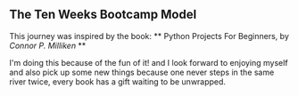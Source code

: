 ## The Ten Weeks Bootcamp Model
This journey was inspired by the book: ** Python Projects For Beginners,
by *Connor P. Milliken* **

I'm doing this because of the fun of it! and I look forward to enjoying myself and also pick up some new things because one never steps in the same river twice, every book has a gift waiting to be unwrapped.

